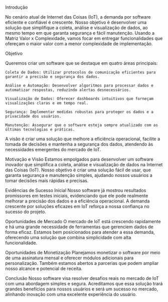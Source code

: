 
Introdução

No cenário atual de Internet das Coisas (IoT), a demanda por software eficiente e confiável é crescente. Nosso objetivo é desenvolver uma solução que simplifique a coleta, análise e visualização de dados, ao mesmo tempo em que garanta segurança e fácil manutenção. Usando a Matriz Valor x Complexidade, vamos focar em entregar funcionalidades que ofereçam o maior valor com a menor complexidade de implementação.

Objetivo

Queremos criar um software que se destaque em quatro áreas principais:

    Coleta de Dados: Utilizar protocolos de comunicação eficientes para garantir a precisão e segurança dos dados.

    Análise e Automação: Desenvolver algoritmos para processar dados e automatizar respostas, reduzindo alertas desnecessários.

    Visualização de Dados: Oferecer dashboards intuitivos que forneçam visualizações claras e em tempo real.

    Segurança: Implementar medidas robustas para proteger os dados e a privacidade dos usuários.

    Manutenção: Assegurar que o software esteja sempre atualizado com as últimas tecnologias e práticas.

A visão é criar uma solução que melhore a eficiência operacional, facilite a tomada de decisões e mantenha a segurança dos dados, atendendo às necessidades emergentes do mercado de IoT.



Motivação e Visão
Estamos empolgados para desenvolver um software inovador que simplifica a coleta, análise e visualização de dados na Internet das Coisas (IoT). Nosso objetivo é criar uma solução fácil de usar, que garanta segurança e manutenção simples, ajudando nossos usuários a tomar decisões mais rápidas e precisas.

Evidências de Sucesso Inicial
Nosso software já mostrou resultados promissores em testes iniciais, evidenciando que ele pode realmente melhorar a precisão dos dados e a eficiência operacional. A demanda crescente por soluções eficazes em IoT reforça a nossa confiança no sucesso do projeto.

Oportunidades de Mercado
O mercado de IoT está crescendo rapidamente e há uma grande necessidade de ferramentas que gerenciem dados de forma eficaz. Estamos bem posicionados para atender a essa demanda, oferecendo uma solução que combina simplicidade com alta funcionalidade.

Oportunidades de Monetização
Planejamos monetizar o software por meio de uma assinatura mensal e oferecer módulos adicionais para personalização. Também estamos abertos a parcerias que podem ampliar nosso alcance e potencial de receita.

Conclusão
Nosso software visa resolver desafios reais no mercado de IoT com uma abordagem simples e segura. Acreditamos que essa solução trará grandes benefícios para nossos usuários e será um sucesso no mercado, alinhando inovação com uma excelente experiência do usuário.




